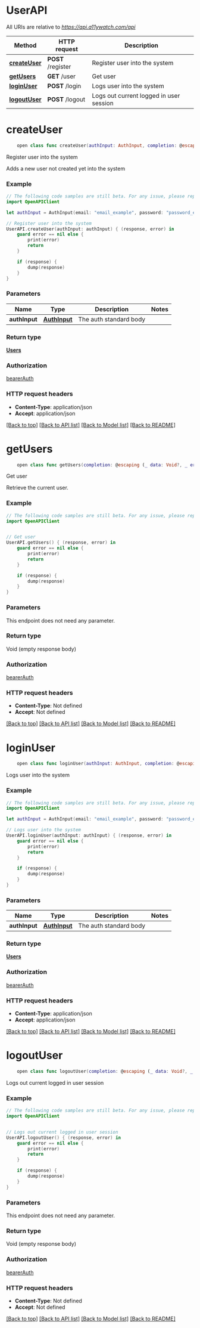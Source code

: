 # UserAPI

All URIs are relative to *https://api.a11ywatch.com/api*

Method | HTTP request | Description
------------- | ------------- | -------------
[**createUser**](UserAPI.md#createuser) | **POST** /register | Register user into the system
[**getUsers**](UserAPI.md#getusers) | **GET** /user | Get user
[**loginUser**](UserAPI.md#loginuser) | **POST** /login | Logs user into the system
[**logoutUser**](UserAPI.md#logoutuser) | **POST** /logout | Logs out current logged in user session


# **createUser**
```swift
    open class func createUser(authInput: AuthInput, completion: @escaping (_ data: Users?, _ error: Error?) -> Void)
```

Register user into the system

Adds a new user not created yet into the system

### Example
```swift
// The following code samples are still beta. For any issue, please report via http://github.com/OpenAPITools/openapi-generator/issues/new
import OpenAPIClient

let authInput = AuthInput(email: "email_example", password: "password_example") // AuthInput | The auth standard body

// Register user into the system
UserAPI.createUser(authInput: authInput) { (response, error) in
    guard error == nil else {
        print(error)
        return
    }

    if (response) {
        dump(response)
    }
}
```

### Parameters

Name | Type | Description  | Notes
------------- | ------------- | ------------- | -------------
 **authInput** | [**AuthInput**](AuthInput.md) | The auth standard body | 

### Return type

[**Users**](Users.md)

### Authorization

[bearerAuth](../README.md#bearerAuth)

### HTTP request headers

 - **Content-Type**: application/json
 - **Accept**: application/json

[[Back to top]](#) [[Back to API list]](../README.md#documentation-for-api-endpoints) [[Back to Model list]](../README.md#documentation-for-models) [[Back to README]](../README.md)

# **getUsers**
```swift
    open class func getUsers(completion: @escaping (_ data: Void?, _ error: Error?) -> Void)
```

Get user

Retrieve the current user.

### Example
```swift
// The following code samples are still beta. For any issue, please report via http://github.com/OpenAPITools/openapi-generator/issues/new
import OpenAPIClient


// Get user
UserAPI.getUsers() { (response, error) in
    guard error == nil else {
        print(error)
        return
    }

    if (response) {
        dump(response)
    }
}
```

### Parameters
This endpoint does not need any parameter.

### Return type

Void (empty response body)

### Authorization

[bearerAuth](../README.md#bearerAuth)

### HTTP request headers

 - **Content-Type**: Not defined
 - **Accept**: Not defined

[[Back to top]](#) [[Back to API list]](../README.md#documentation-for-api-endpoints) [[Back to Model list]](../README.md#documentation-for-models) [[Back to README]](../README.md)

# **loginUser**
```swift
    open class func loginUser(authInput: AuthInput, completion: @escaping (_ data: Users?, _ error: Error?) -> Void)
```

Logs user into the system



### Example
```swift
// The following code samples are still beta. For any issue, please report via http://github.com/OpenAPITools/openapi-generator/issues/new
import OpenAPIClient

let authInput = AuthInput(email: "email_example", password: "password_example") // AuthInput | The auth standard body

// Logs user into the system
UserAPI.loginUser(authInput: authInput) { (response, error) in
    guard error == nil else {
        print(error)
        return
    }

    if (response) {
        dump(response)
    }
}
```

### Parameters

Name | Type | Description  | Notes
------------- | ------------- | ------------- | -------------
 **authInput** | [**AuthInput**](AuthInput.md) | The auth standard body | 

### Return type

[**Users**](Users.md)

### Authorization

[bearerAuth](../README.md#bearerAuth)

### HTTP request headers

 - **Content-Type**: application/json
 - **Accept**: application/json

[[Back to top]](#) [[Back to API list]](../README.md#documentation-for-api-endpoints) [[Back to Model list]](../README.md#documentation-for-models) [[Back to README]](../README.md)

# **logoutUser**
```swift
    open class func logoutUser(completion: @escaping (_ data: Void?, _ error: Error?) -> Void)
```

Logs out current logged in user session



### Example
```swift
// The following code samples are still beta. For any issue, please report via http://github.com/OpenAPITools/openapi-generator/issues/new
import OpenAPIClient


// Logs out current logged in user session
UserAPI.logoutUser() { (response, error) in
    guard error == nil else {
        print(error)
        return
    }

    if (response) {
        dump(response)
    }
}
```

### Parameters
This endpoint does not need any parameter.

### Return type

Void (empty response body)

### Authorization

[bearerAuth](../README.md#bearerAuth)

### HTTP request headers

 - **Content-Type**: Not defined
 - **Accept**: Not defined

[[Back to top]](#) [[Back to API list]](../README.md#documentation-for-api-endpoints) [[Back to Model list]](../README.md#documentation-for-models) [[Back to README]](../README.md)

